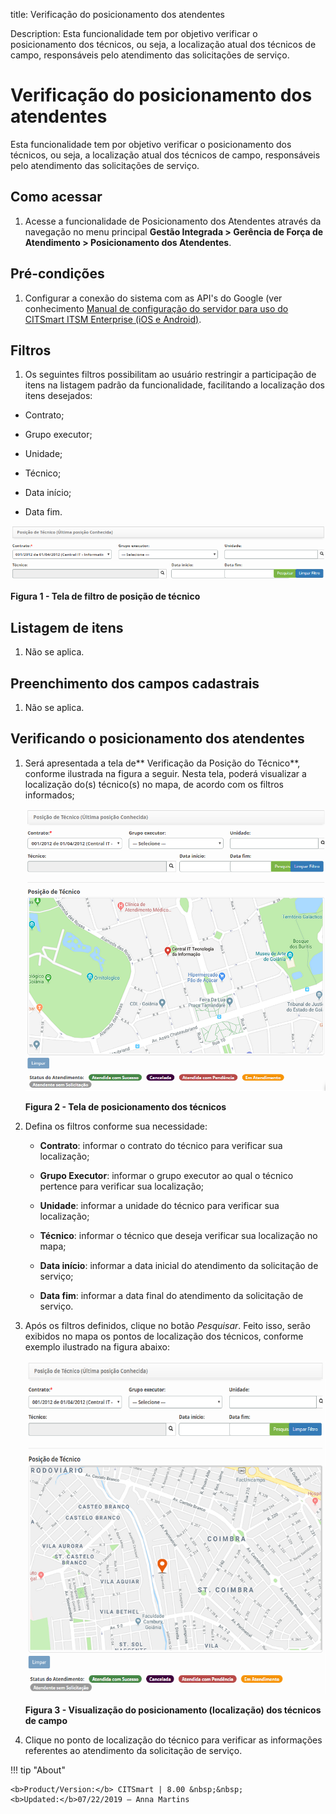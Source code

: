 title: Verificação do posicionamento dos atendentes

Description: Esta funcionalidade tem por objetivo verificar o posicionamento dos
técnicos, ou seja, a localização atual dos técnicos de campo, responsáveis pelo
atendimento das solicitações de serviço.

# Verificação do posicionamento dos atendentes

Esta funcionalidade tem por objetivo verificar o posicionamento dos técnicos, ou
seja, a localização atual dos técnicos de campo, responsáveis pelo atendimento
das solicitações de serviço.

Como acessar
-----------

1.  Acesse a funcionalidade de Posicionamento dos Atendentes através da
    navegação no menu principal **Gestão Integrada > Gerência de Força de
    Atendimento > Posicionamento dos Atendentes**.

Pré-condições
------------

1.  Configurar a conexão do sistema com as API's do Google (ver
    conhecimento [Manual de configuração do servidor para uso do CITSmart ITSM
    Enterprise (iOS e
    Android)]().

Filtros
------

1.  Os seguintes filtros possibilitam ao usuário restringir a participação de
    itens na listagem padrão da funcionalidade, facilitando a localização dos
    itens desejados:

-   Contrato;

-   Grupo executor;

-   Unidade;

-   Técnico;

-   Data início;

-   Data fim.

![Criar](images/position-1.png)

**Figura 1 - Tela de filtro de posição de técnico**

Listagem de itens
----------------

1.  Não se aplica.

Preenchimento dos campos cadastrais
----------------------------------

1.  Não se aplica.

Verificando o posicionamento dos atendentes
------------------------------------------

1.  Será apresentada a tela de** Verificação da Posição do Técnico**, conforme
    ilustrada na figura a seguir. Nesta tela, poderá visualizar a localização
    do(s) técnico(s) no mapa, de acordo com os filtros informados;

    ![Criar](images/position-2.png)
    
    **Figura 2 - Tela de posicionamento dos técnicos**

1.  Defina os filtros conforme sua necessidade:

    -   **Contrato**: informar o contrato do técnico para verificar sua localização;

    -   **Grupo Executor**: informar o grupo executor ao qual o técnico pertence
    para verificar sua localização;

    -   **Unidade**: informar a unidade do técnico para verificar sua localização;

    -   **Técnico**: informar o técnico que deseja verificar sua localização no
    mapa;

    -   **Data início**: informar a data inicial do atendimento da solicitação de
    serviço;

    -   **Data fim**: informar a data final do atendimento da solicitação de
    serviço.

1.  Após os filtros definidos, clique no botão *Pesquisar*. Feito isso, serão
    exibidos no mapa os pontos de localização dos técnicos, conforme exemplo
    ilustrado na figura abaixo:

    ![Criar](images/position-3.png)
    
    **Figura 3 - Visualização do posicionamento (localização) dos técnicos de
    campo**

1.  Clique no ponto de localização do técnico para verificar as informações
    referentes ao atendimento da solicitação de serviço.


!!! tip "About"

    <b>Product/Version:</b> CITSmart | 8.00 &nbsp;&nbsp;
    <b>Updated:</b>07/22/2019 – Anna Martins
